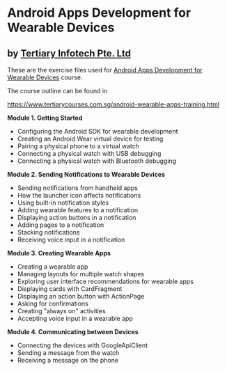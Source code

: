 # Android Apps Development for Wearable Devices
## by [Tertiary Infotech Pte. Ltd](https://www.tertiarycourses.com.sg/)

These are the exercise files used for [Android Apps Development for Wearable Devices](https://www.tertiarycourses.com.sg/android-wearable-apps-training.html) course. 

The course outline can be found in 

https://www.tertiarycourses.com.sg/android-wearable-apps-training.html

<p><strong>Module 1. Getting Started</strong></p>
<ul>
<li>Configuring the Android SDK for wearable development</li>
<li>Creating an Android Wear virtual device for testing</li>
<li>Pairing a physical phone to a virtual watch</li>
<li>Connecting a physical watch with USB debugging</li>
<li>Connecting a physical watch with Bluetooth debugging</li>
</ul>
<p><strong>Module 2. Sending Notifications to Wearable Devices</strong></p>
<ul>
<li>Sending notifications from handheld apps</li>
<li>How the launcher icon affects notifications</li>
<li>Using built-in notification styles</li>
<li>Adding wearable features to a notification</li>
<li>Displaying action buttons in a notification</li>
<li>Adding pages to a notification</li>
<li>Stacking notifications</li>
<li>Receiving voice input in a notification</li>
</ul>
<p><strong>Module 3. Creating Wearable Apps</strong></p>
<ul>
<li>Creating a wearable app</li>
<li>Managing layouts for multiple watch shapes</li>
<li>Exploring user interface recommendations for wearable apps</li>
<li>Displaying cards with CardFragment</li>
<li>Displaying an action button with ActionPage</li>
<li>Asking for confirmations</li>
<li>Creating "always on" activities</li>
<li>Accepting voice input in a wearable app</li>
</ul>
<p><strong>Module 4. Communicating between Devices</strong></p>
<ul>
<li>Connecting the devices with GoogleApiClient</li>
<li>Sending a message from the watch</li>
<li>Receiving a message on the phone</li>
</ul>



